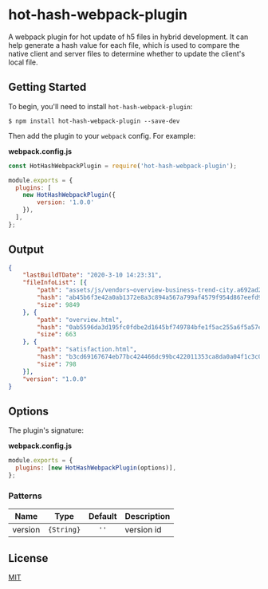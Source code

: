 # hot-hash-webpack-plugin

A webpack plugin for hot update of h5 files in hybrid development. It can help generate a hash value for each file, which is used to compare the native client and server files to determine whether to update the client's local file.

## Getting Started

To begin, you'll need to install `hot-hash-webpack-plugin`:

```console
$ npm install hot-hash-webpack-plugin --save-dev
```

Then add the plugin to your `webpack` config. For example:

**webpack.config.js**

```js
const HotHashWebpackPlugin = require('hot-hash-webpack-plugin');

module.exports = {
  plugins: [
    new HotHashWebpackPlugin({
        version: '1.0.0'
    }),
  ],
};
```

## Output

```json
{
    "lastBuildTDate": "2020-3-10 14:23:31",
    "fileInfoList": [{
        "path": "assets/js/vendors~overview-business-trend-city.a692ad2a.js",
        "hash": "ab45b6f3e42a0ab1372e8a3c894a567a799af4579f954d867eefd986033f7755",
        "size": 9849
    }, {
        "path": "overview.html",
        "hash": "0ab5596da3d195fc0fdbe2d1645bf749784bfe1f5ac255a6f5a57ec5db76a66a",
        "size": 663
    }, {
        "path": "satisfaction.html",
        "hash": "b3cd69167674eb77bc424466dc99bc422011353ca8da0a04f1c3c07168260e4f",
        "size": 798
    }],
    "version": "1.0.0"
}
```

## Options

The plugin's signature:

**webpack.config.js**

```js
module.exports = {
  plugins: [new HotHashWebpackPlugin(options)],
};
```

### Patterns

|               Name                |        Type         |                     Default                     | Description                                                                                           |
| :-------------------------------: | :-----------------: | :---------------------------------------------: | :---------------------------------------------------------------------------------------------------- |
|          version          |     `{String}`      |                   `''`                   |  version id    |

## License

[MIT](./LICENSE)
